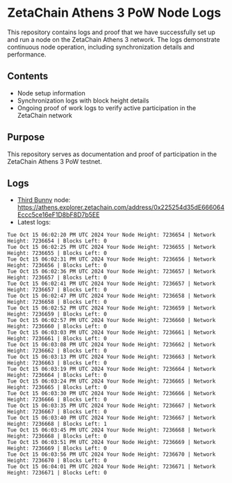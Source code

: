 # ZetaChain Athens 3 PoW Node Logs
This repository contains logs and proof that we have successfully set up and run a node on the ZetaChain Athens 3 network. The logs demonstrate continuous node operation, including synchronization details and performance.

## Contents
- Node setup information
- Synchronization logs with block height details
- Ongoing proof of work logs to verify active participation in the ZetaChain network

## Purpose
This repository serves as documentation and proof of participation in the ZetaChain Athens 3 PoW testnet.

## Logs

- [Third Bunny](https://thirdbunny.xyz/) node: https://athens.explorer.zetachain.com/address/0x225254d35dE666064Eccc5ce16eF1D8bF8D7b5EE
- Latest logs:
```
Tue Oct 15 06:02:20 PM UTC 2024 Your Node Height: 7236654 | Network Height: 7236654 | Blocks Left: 0
Tue Oct 15 06:02:25 PM UTC 2024 Your Node Height: 7236655 | Network Height: 7236655 | Blocks Left: 0
Tue Oct 15 06:02:31 PM UTC 2024 Your Node Height: 7236656 | Network Height: 7236656 | Blocks Left: 0
Tue Oct 15 06:02:36 PM UTC 2024 Your Node Height: 7236657 | Network Height: 7236657 | Blocks Left: 0
Tue Oct 15 06:02:41 PM UTC 2024 Your Node Height: 7236657 | Network Height: 7236657 | Blocks Left: 0
Tue Oct 15 06:02:47 PM UTC 2024 Your Node Height: 7236658 | Network Height: 7236658 | Blocks Left: 0
Tue Oct 15 06:02:52 PM UTC 2024 Your Node Height: 7236659 | Network Height: 7236659 | Blocks Left: 0
Tue Oct 15 06:02:57 PM UTC 2024 Your Node Height: 7236660 | Network Height: 7236660 | Blocks Left: 0
Tue Oct 15 06:03:03 PM UTC 2024 Your Node Height: 7236661 | Network Height: 7236661 | Blocks Left: 0
Tue Oct 15 06:03:08 PM UTC 2024 Your Node Height: 7236662 | Network Height: 7236662 | Blocks Left: 0
Tue Oct 15 06:03:13 PM UTC 2024 Your Node Height: 7236663 | Network Height: 7236663 | Blocks Left: 0
Tue Oct 15 06:03:19 PM UTC 2024 Your Node Height: 7236664 | Network Height: 7236664 | Blocks Left: 0
Tue Oct 15 06:03:24 PM UTC 2024 Your Node Height: 7236665 | Network Height: 7236665 | Blocks Left: 0
Tue Oct 15 06:03:30 PM UTC 2024 Your Node Height: 7236666 | Network Height: 7236666 | Blocks Left: 0
Tue Oct 15 06:03:35 PM UTC 2024 Your Node Height: 7236667 | Network Height: 7236667 | Blocks Left: 0
Tue Oct 15 06:03:40 PM UTC 2024 Your Node Height: 7236667 | Network Height: 7236668 | Blocks Left: 1
Tue Oct 15 06:03:45 PM UTC 2024 Your Node Height: 7236668 | Network Height: 7236668 | Blocks Left: 0
Tue Oct 15 06:03:51 PM UTC 2024 Your Node Height: 7236669 | Network Height: 7236669 | Blocks Left: 0
Tue Oct 15 06:03:56 PM UTC 2024 Your Node Height: 7236670 | Network Height: 7236670 | Blocks Left: 0
Tue Oct 15 06:04:01 PM UTC 2024 Your Node Height: 7236671 | Network Height: 7236671 | Blocks Left: 0
```
